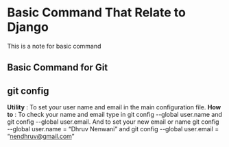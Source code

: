 # Basic Command That Relate to Django

This is a note for basic command

## Basic Command for Git

  ## git config
  **Utility** : To set your user name and email in the main configuration file.
  **How to** : To check your name and email type in git config --global user.name and git config --global user.email. And to set your new     email or name git config --global user.name = “Dhruv Nenwani” and git config --global user.email = “nendhruv@gmail.com”
  

